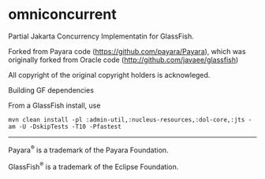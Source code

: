 # omniconcurrent

Partial Jakarta Concurrency Implementatin for GlassFish.

Forked from Payara code (https://github.com/payara/Payara), which was originally forked from Oracle code (http://github.com/javaee/glassfish)

All copyright of the original copyright holders is acknowleged.

Building GF dependencies

From a GlassFish install, use

```
mvn clean install -pl :admin-util,:nucleus-resources,:dol-core,:jts -am -U -DskipTests -T10 -Pfastest
```

-----------------------

Payara<sup>&reg;</sup> is a trademark of the Payara Foundation.

GlassFish<sup>&reg;</sup> is a trademark of the Eclipse Foundation.
